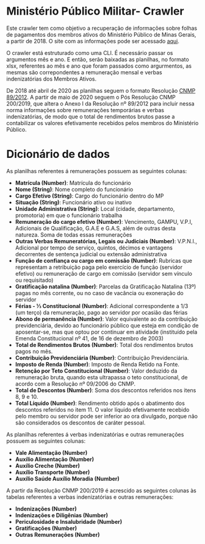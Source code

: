 # Ministério Público Militar- Crawler

Este crawler tem como objetivo a recuperação de informações sobre folhas de pagamentos dos membros ativos do Ministério Público de Minas Gerais, a partir de 2018. O site com as informações pode ser acessado [aqui](https://transparencia.mpmg.mp.br/nav/contracheque).

O crawler está estruturado como uma CLI. É necessário passar os argumentos mês e ano. E então, serão baixadas as planilhas, no formato xlsx, referentes ao mês e ano que foram passados como argurmentos, as mesmas são correpondentes a remuneração mensal e verbas indenizatórias dos Membros Ativos.

De 2018 até abril de 2020 as planilhas seguem o formato Resolução [CNMP 89/2012](https://www.cnmp.mp.br/portal/images/Resolucoes/Resolu%C3%A7%C3%A3o-0891.pdf). A partir de maio de 2020 seguem o Pós Resolução CNMP 200/2019, que altera o Anexo I da Resolução nº 89/2012 para incluir nessa norma informações sobre remunerações temporárias e verbas indenizatórias, de modo que o total de rendimentos brutos passe a contabilizar os valores efetivamente recebidos pelos membros do Ministério Público.

# Dicionário de dados

As planilhas referentes á remunerações possuem as seguintes colunas:

- **Matrícula (Number)**: Matrícula do funcionário
- **Nome (String)**: Nome completo do funcionário
- **Cargo Efetivo (String)**: Cargo do funcionário dentro do MP
- **Situação (String)**: Funcionário ativo ou inativo
- **Unidade Administrativa (String)**: Local (cidade, departamento, promotoria) em que o funcionário trabalha
- **Remuneração do cargo efetivo (Number)**: Vencimento, GAMPU, V.P.I, Adicionais de Qualificação, G.A.E e G.A.S, além de outras desta natureza. Soma de todas essas remunerações
- **Outras Verbas Remuneratórias, Legais ou  Judiciais (Number)**: V.P.N.I., Adicional por tempo de serviço, quintos, décimos e vantagens decorrentes de sentença judicial ou extensão administrativa
- **Função de confiança ou cargo em comissão (Number)**: Rubricas que representam a retribuição paga pelo exercício de função (servidor efetivo) ou remuneração de cargo em comissão (servidor sem vínculo ou requisitado)
- **Gratificação natalina (Number)**: Parcelas da Gratificação Natalina (13º) pagas no mês corrente, ou no caso de vacância ou exoneração do servidor
- **Férias - ⅓ Constitucional (Number)**: Adicional correspondente a 1/3 (um terço) da remuneração, pago ao servidor por ocasião das férias
- **Abono de permanência (Number)**: Valor equivalente ao da contribuição previdenciária, devido ao funcionário público que esteja em condição de aposentar-se, mas que optou por continuar em atividade (instituído pela Emenda Constitucional nº 41, de 16 de dezembro de 2003)
- **Total de Rendimentos Brutos (Number)**: Total dos rendimentos brutos pagos no mês.
- **Contribuição Previdenciária (Number)**: Contribuição Previdenciária.
- **Imposto de Renda (Number)**: Imposto de Renda Retido na Fonte.
- **Retenção por Teto Constitucional (Number)**: Valor deduzido da remuneração bruta, quando esta ultrapassa o teto constitucional, de acordo com a Resolução nº 09/2006 do CNMP.
- **Total de Descontos (Number)**: Soma dos descontos referidos nos itens 8, 9 e 10.
- **Total Líquido (Number)**: Rendimento obtido após o abatimento dos descontos referidos no item 11. O valor líquido efetivamente recebido pelo membro ou servidor pode ser inferior ao ora divulgado, porque não são considerados os descontos de caráter pessoal.


As planilhas referentes á verbas indenizatórias e outras remunerações possuem as seguintes colunas:

- **Vale Alimentação (Number)**
- **Auxílio Alimentação (Number)**
-	**Auxílio Creche (Number)**
-	**Auxílio Transporte (Number)**
- **Auxílio Saúde	Auxílio Moradia (Number)**

A partir da Resolução CNMP 200/2019 é acrescido as seguintes colunas às tabelas referentes a verbas indenizatórias e outras remunerações:
- **Indenizações (Number)** 
- **Indenizações e Diligênias (Number)**
-	**Periculosidade e Insalubridade (Number)**
- **Gratificações (Number)**
- **Outras Remunerações (Number)**
